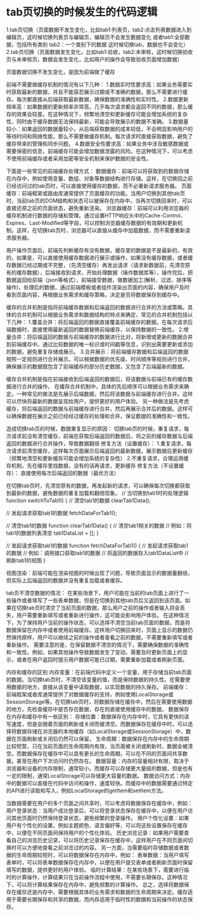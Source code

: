 # tab页切换的时候发生的代码逻辑
1.tab页切换（页面数据不发生变化，比如tab1:列表页，tab2:点击列表数据进入到编辑页，这时候切换列表页与编辑页，编辑页不会发生数据变化 或者tab1:全部数据，包括所有类别 tab2：一个类别下的数据 这时候切换tab，数据也不会变化） 2.tab页切换（页面数据发生变化，比如tab1:验收，tab2:未审核，这时候切换验收页与未审核页，数据会发生变化，比如用户的操作会导致验收页面增加数据）

页面数据切换不发生变化，是因为前端做了缓存

前端不需要做缓存机制的情况有以下几种： 1.数据实时性要求高：如果业务需要实时获取最新的数据，并且不能容忍展示过期或不准确的数据，那么不需要进行缓存。每次都直接从后端获取最新数据，确保数据的准确性和实时性。 2.数据更新频率高：如果数据的更新频率非常高，几乎每次请求都会返回不同的数据，那么缓存的效果会较差。在这种情况下，频繁地清空和更新缓存可能会增加系统的复杂性，同时由于缓存数据无法保持最新，可能会导致展示的数据不准确。 3.数据量较小：如果返回的数据量较小，从后端获取数据的成本较低，不会明显影响用户的等待时间和网络性能，那么不需要做缓存机制。每次请求时直接获取数据，避免了缓存带来的管理和同步问题。 4.数据安全性要求高：如果业务中涉及敏感数据或需要保密的信息，前端缓存可能会增加数据泄露的风险。在这种情况下，可以考虑不使用前端缓存或者采用加密等安全机制来保护数据的安全性。

下面是一些常见的前端缓存处理方式： 数据缓存：前端可以将获取到的数据存储在内存中，例如使用变量、数组、对象等数据结构进行存储。这样，在切换回之前已经访问过的tab页时，可以直接使用缓存的数据，而不必重新请求服务器。 页面缓存：前端框架或路由库通常提供了页面缓存的功能。当用户切换到其他tab页时，当前tab页的DOM结构和状态可以被保存在内存中，当再次切换回来时，可以直接还原之前的页面状态，避免重新渲染。 浏览器缓存：前端可以利用浏览器的缓存机制进行数据的存储和管理。通过设置HTTP响应头中的Cache-Control、Expires、Last-Modified等字段，可以控制浏览器缓存数据的有效期和更新机制。这样，在切换tab页时，浏览器可以直接从缓存中加载数据，而不需要重新请求服务器。

用户操作页面后，前端先判断缓存有没有数据，缓存里的数据是不是最新的，有效的，如果是，可以直接使用缓存数据进行展示或操作，如果没有缓存数据，或者缓存数据已经过期或不完整，（先清空缓存）再发出请求（请求新数据前，先清空原有的缓存数据），后端接收到请求，开始处理数据（操作数据库等），操作完后，把数据返回给前端（json等格式），前端接受数据，做数据加工(解析、过滤、排序等操作)，处理后的数据，通过前端模板或者组件渲染出页面的内容，确保用户及时看到页面内容，再根据业务需求和缓存策略，决定是否将数据保存到缓存中。

缓存的合并机制是指将前端缓存数据和后端返回的数据进行合并的方法或策略。具体的合并机制可以根据业务需求和数据结构的特点来确定，常见的合并机制包括以下几种： 1.覆盖合并：将后端返回的数据直接覆盖前端缓存的数据。在每次请求后端数据时，直接使用最新返回的数据替换前端缓存，以保持数据的一致性。 2.增量合并：将后端返回的数据与前端缓存的数据进行比对，将新增或更新的数据合并到前端缓存中。通过比较数据的唯一标识或时间戳等信息，识别出需要更新或添加的数据，避免重复存储或展示。 3.合并展示：将前端缓存数据和后端返回的数据按照一定规则进行合并展示。可以根据数据的优先级、时间顺序等规则进行合并，确保展示的数据既包含了前端缓存的部分历史数据，又包含了后端最新的数据。

缓存合并机制是指在前端接收到后端返回的数据后，将该数据与前端已有的缓存数据进行合并的操作。 在缓存合并机制中，具体的先后顺序可以根据业务需求来确定。一种常见的做法是先展示后端数据，然后将该数据与前端缓存进行合并。这样可以尽快将最新的数据呈现给用户，提供更好的用户体验。 另一种做法是先考虑缓存，将后端返回的数据与前端缓存进行合并，然后再展示合并后的数据。这样可以确保数据在展示之前已经经过缓存的处理和合并，保证数据的准确性和一致性。

造成切换tab页的时候，数据重复显示的原因： 切换tab页的时候，重复请求，每次请求前没有清空缓存，前端在获取后端返回的数据后，将之前的缓存数据与后端返回的数据进行合并操作，导致数据翻倍 修复方法（设置缓存）： 1.重复请求，每次请求前清空缓存，这样每次页面展示后端返回的最新数据，展示数据后更新缓存（频繁地清空和更新缓存可能会增加系统的复杂性） 2.不重复请求，合理运用缓存机制，先在缓存里找数据，没有的话再请求，更新缓存 修复方法（不设置缓存）： 直接使用每次后端返回的数据（最优方法）

在切换tab页时，先清空原有的数据，再发起新的请求，可以确保每次切换都获取到最新的数据，避免数据的重复加载和翻倍现象。 // 当切换到tab1时的处理逻辑 function switchToTab1() { // 清空tab1的数据 clearTab1Data();

// 发起请求获取tab1的数据 fetchDataForTab1();

// 清空tab1的数据 function clearTab1Data() { // 清空tab1相关的数据 // 例如：将tab1的数据列表清空 tab1DataList = []; }

// 发起请求获取tab1的数据 function fetchDataForTab1() { // 发起请求获取tab1的数据 // 例如：调用接口获取tab1的数据 // 将返回的数据存入tab1DataList中 // 刷新tab1的视图 }

视图渲染：前端可能在渲染视图的时候出现了问题，导致页面显示的数据量翻倍，但实际上后端返回的数据并没有重复加载或者缓存。

tab页不清空数据的情况： 在某些场景下，用户可能在当前的tab页面上进行了一些操作或者填写了一些表单数据，但是在切换到其他tab页后又返回到该页面。如果在切换tab页时清空了当前页面的数据，那么用户之前的操作或者输入将会丢失，用户需要重新填写或者重新进行操作，这可能会影响用户体验。 在这种情况下，为了保持用户当前的操作状态，可以选择不清空当前tab页面的数据，而是将数据保留在内存中或者使用前端缓存。这样用户切换回来时，页面上显示的数据仍然保持原样，用户可以继续之前的操作或者查看之前的数据，不需要重新填写或者重新操作。 需要注意的是，在保留数据不清空的情况下，需要确保数据的准确性和一致性。例如，如果其他操作导致数据发生了变动，需要及时更新页面上的显示，或者在用户返回时提示用户数据可能已过期，需要重新加载或者刷新页面。

内存和缓存的区别 内存变量：在前端代码中定义一个变量，用于存储当前tab页面的数据。当切换tab页时，不清空该变量的值，而是保持数据的持久性。在需要使用数据的地方，直接从该变量中读取数据，以实现数据的持久保存。 前端缓存：前端框架或者库通常提供了对数据缓存的支持，例如使用LocalStorage或SessionStorage等。在切换tab页时，将数据存储在缓存中，然后在需要使用数据的地方，先检查缓存中是否存在数据，存在则直接使用缓存中的数据。 数据保存在内存和缓存中有一些区别： 存储位置：数据保存在内存中时，它具有更快的读写速度，但是会随着页面的刷新或关闭而被清空。而数据保存在缓存中时，可以选择将数据存储在浏览器的本地缓存（如LocalStorage或SessionStorage）中，数据在页面刷新或关闭后仍然可以保留。 生命周期：数据保存在内存中的生命周期比较短暂，只在当前页面的生命周期内有效，当页面被关闭或刷新时，数据会被清空。而数据保存在缓存中可以具有更长的生命周期，可以在不同的页面间共享数据，甚至在用户下次访问时仍然存在。 数据容量：内存的容量相对有限，取决于浏览器和设备的内存限制，通常较小。而缓存可以存储更大量级的数据，但是也有一定的限制，通常LocalStorage可以存储更大容量的数据。 数据访问方式：内存中的数据可以直接在代码中访问和操作，速度较快。而缓存中的数据需要通过特定的API进行读取和写入，例如LocalStorage的getItem和setItem方法。

当数据需要在用户的多个页面之间共享时，可以考虑将数据保存在缓存中，例如： 用户登录状态：当用户成功登录后，可以将登录状态保存在缓存中，以便在用户访问其他页面时仍然保持登录状态，避免频繁的登录操作。 用户个性化设置：如果用户有个性化的设置，例如主题颜色、语言偏好等，可以将这些设置保存在缓存中，以便在不同页面间保持用户的个性化体验。 历史浏览记录：如果用户需要查看自己的浏览历史记录，可以将历史记录保存在缓存中，这样用户在不同页面间切换时可以方便地查看之前浏览过的内容。 另一方面，当需要临时存储数据或者数据的生命周期较短时，可以将数据保存在内存中，例如： 表单数据：当用户填写表单时，可以将表单数据保存在内存中，以便在用户提交表单或者刷新页面时保留填写的数据，提供更好的用户体验。 临时计算结果：在某些场景下，需要进行临时的计算操作，计算结果只在当前操作流程中使用，不需要长期保存。这种情况下，可以将计算结果保存在内存中，避免频繁的计算操作。 总之，选择将数据保存在缓存还是内存中，需要根据具体的业务需求和数据的生命周期来决定。缓存适用于需要长期保存和共享的数据，而内存适用于临时性的数据和当前操作的状态保存。